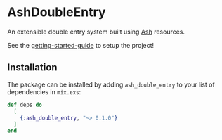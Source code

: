 # AshDoubleEntry

An extensible double entry system built using [Ash](ash-hq.org) resources.

See the [getting-started-guide](github.com/ash-project/ash_double_entry.git) to
setup the project!

## Installation

The package can be installed by adding `ash_double_entry` to your list of dependencies in `mix.exs`:

```elixir
def deps do
  [
    {:ash_double_entry, "~> 0.1.0"}
  ]
end
```
